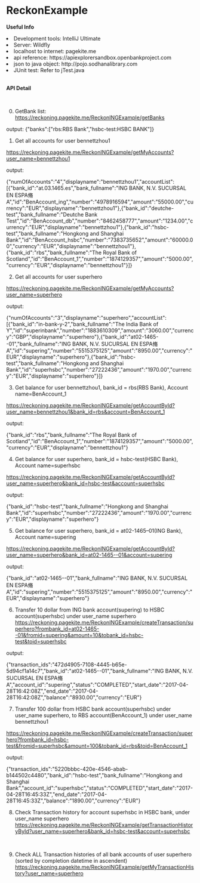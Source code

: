 # ReckonExample

<b>Useful Info</b>

<li>Development tools: IntelliJ Ultimate</li>

<li>Server: Wildfly</li>

<li>localhost to internet: pagekite.me</li>

<li>api reference: https://apiexplorersandbox.openbankproject.com</li>

<li>json to java object: http://pojo.sodhanalibrary.com</li>

<li>JUnit test: Refer to jTest.java</li>

<br/>

<b>API Detail</b>

<br/>

0. GetBank list:
https://reckoning.pagekite.me/ReckonINGExample/getBanks

output:
{"banks":["rbs:RBS Bank","hsbc-test:HSBC BANK"]}
<br/>

1. Get all accounts for user bennettzhou1

https://reckoning.pagekite.me/ReckonINGExample/getMyAccounts?user_name=bennettzhou1

output:

{"numOfAccounts":"4","displayname":"bennettzhou1","accountList":[{"bank_id":"at.03.1465.es","bank_fullname":"ING BANK, N.V. SUCURSAL EN ESPA脩A","id":"BenAccount_ing","number":"4978916594","amount":"55000.00","currency":"EUR","displayname":"bennettzhou1"},{"bank_id":"deutche-test","bank_fullname":"Deutche Bank Test","id":"BenAccount_db","number":"8462458777","amount":"1234.00","currency":"EUR","displayname":"bennettzhou1"},{"bank_id":"hsbc-test","bank_fullname":"Hongkong and Shanghai Bank","id":"BenAccount_hsbc","number":"7383735652","amount":"60000.00","currency":"EUR","displayname":"bennettzhou1"},{"bank_id":"rbs","bank_fullname":"The Royal Bank of Scotland","id":"BenAccount_1","number":"1874129357","amount":"5000.00","currency":"EUR","displayname":"bennettzhou1"}]}
<br/>



2. Get all accounts for user superhero

https://reckoning.pagekite.me/ReckonINGExample/getMyAccounts?user_name=superhero

output:

{"numOfAccounts":"3","displayname":"superhero","accountList":[{"bank_id":"in-bank-y-2","bank_fullname":"The India Bank of Y","id":"superinbank","number":"1883610309","amount":"3060.00","currency":"GBP","displayname":"superhero"},{"bank_id":"at02-1465--01","bank_fullname":"ING BANK, N.V. SUCURSAL EN ESPA脩A","id":"supering","number":"5515375125","amount":"8950.00","currency":"EUR","displayname":"superhero"},{"bank_id":"hsbc-test","bank_fullname":"Hongkong and Shanghai Bank","id":"superhsbc","number":"27222436","amount":"1970.00","currency":"EUR","displayname":"superhero"}]}
<br/>



3. Get balance for user bennettzhou1, bank_id = rbs(RBS Bank), Account name=BenAccount_1

https://reckoning.pagekite.me/ReckonINGExample/getAccountById?user_name=bennettzhou1&bank_id=rbs&account=BenAccount_1

output:

{"bank_id":"rbs","bank_fullname":"The Royal Bank of Scotland","id":"BenAccount_1","number":"1874129357","amount":"5000.00","currency":"EUR","displayname":"bennettzhou1"}
<br/>



4. Get balance for user superhero, bank_id = hsbc-test(HSBC Bank), Account name=superhsbc

https://reckoning.pagekite.me/ReckonINGExample/getAccountById?user_name=superhero&bank_id=hsbc-test&account=superhsbc

output:

{"bank_id":"hsbc-test","bank_fullname":"Hongkong and Shanghai Bank","id":"superhsbc","number":"27222436","amount":"1970.00","currency":"EUR","displayname":"superhero"}
<br/>




5. Get balance for user superhero, bank_id = at02-1465–01(ING Bank), Account name=supering

https://reckoning.pagekite.me/ReckonINGExample/getAccountById?user_name=superhero&bank_id=at02-1465--01&account=supering

output:

{"bank_id":"at02-1465--01","bank_fullname":"ING BANK, N.V. SUCURSAL EN ESPA脩A","id":"supering","number":"5515375125","amount":"8950.00","currency":"EUR","displayname":"superhero"}
<br/>



6. Transfer 10 dollar from ING bank account(supering) to HSBC account(superhsbc) under user_name superhero
https://reckoning.pagekite.me/ReckonINGExample/createTransaction/superhero?frombank_id=at02-1465--01&fromid=supering&amount=10&tobank_id=hsbc-test&toid=superhsbc

output:

{"transaction_ids":"472d4905-7108-4445-b65e-5d94cf1a14c7","bank_id":"at02-1465--01","bank_fullname":"ING BANK, N.V. SUCURSAL EN ESPA脩A","account_id":"supering","status":"COMPLETED","start_date":"2017-04-28T16:42:08Z","end_date":"2017-04-28T16:42:08Z","balance":"8930.00","currency":"EUR"}
<br/>


7. Transfer 100 dollar from HSBC bank account(superhsbc) under user_name superhero,  to RBS account(BenAccount_1) under user_name bennettzhou1

https://reckoning.pagekite.me/ReckonINGExample/createTransaction/superhero?frombank_id=hsbc-test&fromid=superhsbc&amount=100&tobank_id=rbs&toid=BenAccount_1

output:

{"transaction_ids":"5220bbbc-420e-4546-abab-b144502c4480","bank_id":"hsbc-test","bank_fullname":"Hongkong and Shanghai Bank","account_id":"superhsbc","status":"COMPLETED","start_date":"2017-04-28T16:45:33Z","end_date":"2017-04-28T16:45:33Z","balance":"1890.00","currency":"EUR"}
<br/>

8. Check Transaction history for account superhsbc in HSBC bank, under user_name superhero
https://reckoning.pagekite.me/ReckonINGExample/getTransactionHistoryById?user_name=superhero&bank_id=hsbc-test&account=superhsbc
<br/>


9. Check ALL Transaction histories of all bank accounts of user superhero (sorted by completion datetime in ascendent)
https://reckoning.pagekite.me/ReckonINGExample/getMyTransactionHistory?user_name=superhero
<br/>
</p>


